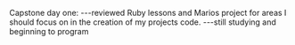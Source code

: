 Capstone day one:
---reviewed Ruby lessons and Marios project for areas I should focus on in the creation of my projects code.
---still studying and beginning to program
